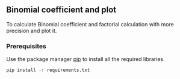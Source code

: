 ## Binomial coefficient and plot
To calculate Binomial coefficient and factorial calculation with more precision and plot it.

### Prerequisites
Use the package manager [pip](https://pip.pypa.io/en/stable/) to install all the required libraries.

```bash
pip install -r requirements.txt
```
